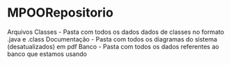 MPOORepositorio
===============
Arquivos
Classes - Pasta com todos os dados dados de classes no formato .java e .class
Documentação - Pasta com todos os diagramas do sistema (desatualizados) em pdf
Banco - Pasta com todos os dados referentes ao banco que estamos usando
